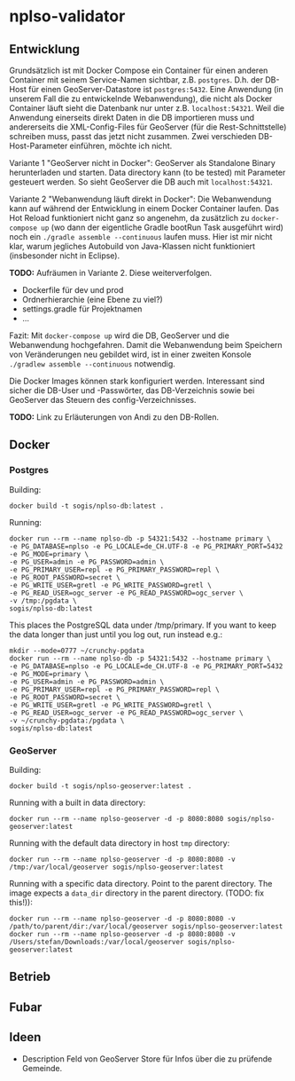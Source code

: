 # nplso-validator

## Entwicklung
Grundsätzlich ist mit Docker Compose ein Container für einen anderen Container mit seinem Service-Namen sichtbar, z.B. `postgres`. D.h. der DB-Host für einen GeoServer-Datastore ist `postgres:5432`. Eine Anwendung (in unserem Fall die zu entwickelnde Webanwendung), die nicht als Docker Container läuft sieht die Datenbank nur unter z.B. `localhost:54321`. Weil die Anwendung einerseits direkt Daten in die DB importieren muss und andererseits die XML-Config-Files für GeoServer (für die Rest-Schnittstelle) schreiben muss, passt das jetzt nicht zusammen. Zwei verschieden DB-Host-Parameter einführen, möchte ich nicht.

Variante 1 "GeoServer nicht in Docker": GeoServer als Standalone Binary herunterladen und starten. Data directory kann (to be tested) mit Parameter gesteuert werden. So sieht GeoServer die DB auch mit `localhost:54321`.

Variante 2 "Webanwendung läuft direkt in Docker": Die Webanwendung kann auf während der Entwicklung in einem Docker Container laufen. Das Hot Reload funktioniert nicht ganz so angenehm, da zusätzlich zu `docker-compose up` (wo dann der eigentliche Gradle bootRun Task ausgeführt wird) noch ein `./gradle assemble --continuous` laufen muss. Hier ist mir nicht klar, warum jegliches Autobuild von Java-Klassen nicht funktioniert (insbesonder nicht in Eclipse).

**TODO:** Aufräumen in Variante 2. Diese weiterverfolgen.
- Dockerfile für dev und prod
- Ordnerhierarchie (eine Ebene zu viel?)
- settings.gradle für Projektnamen
- ...

Fazit: Mit `docker-compose up` wird die DB, GeoServer und die Webanwendung hochgefahren. Damit die Webanwendung beim Speichern von Veränderungen neu gebildet wird, ist in einer zweiten Konsole `./gradlew assemble --continuous` notwendig.

Die Docker Images können stark konfiguriert werden. Interessant sind sicher die DB-User und -Passwörter, das DB-Verzeichnis sowie bei GeoServer das Steuern des config-Verzeichnisses.

**TODO:** Link zu Erläuterungen von Andi zu den DB-Rollen.

## Docker

### Postgres

Building:

```
docker build -t sogis/nplso-db:latest .
```

Running:

```
docker run --rm --name nplso-db -p 54321:5432 --hostname primary \
-e PG_DATABASE=nplso -e PG_LOCALE=de_CH.UTF-8 -e PG_PRIMARY_PORT=5432 -e PG_MODE=primary \
-e PG_USER=admin -e PG_PASSWORD=admin \
-e PG_PRIMARY_USER=repl -e PG_PRIMARY_PASSWORD=repl \
-e PG_ROOT_PASSWORD=secret \
-e PG_WRITE_USER=gretl -e PG_WRITE_PASSWORD=gretl \
-e PG_READ_USER=ogc_server -e PG_READ_PASSWORD=ogc_server \
-v /tmp:/pgdata \
sogis/nplso-db:latest
```

This places the PostgreSQL data under /tmp/primary. If you want to keep the data longer than just until you log out, run instead e.g.:

```
mkdir --mode=0777 ~/crunchy-pgdata
docker run --rm --name nplso-db -p 54321:5432 --hostname primary \
-e PG_DATABASE=nplso -e PG_LOCALE=de_CH.UTF-8 -e PG_PRIMARY_PORT=5432 -e PG_MODE=primary \
-e PG_USER=admin -e PG_PASSWORD=admin \
-e PG_PRIMARY_USER=repl -e PG_PRIMARY_PASSWORD=repl \
-e PG_ROOT_PASSWORD=secret \
-e PG_WRITE_USER=gretl -e PG_WRITE_PASSWORD=gretl \
-e PG_READ_USER=ogc_server -e PG_READ_PASSWORD=ogc_server \
-v ~/crunchy-pgdata:/pgdata \
sogis/nplso-db:latest
```

### GeoServer

Building:

```
docker build -t sogis/nplso-geoserver:latest .
```

Running with a built in data directory:
```
docker run --rm --name nplso-geoserver -d -p 8080:8080 sogis/nplso-geoserver:latest
```

Running with the default data directory in host `tmp` directory:
```
docker run --rm --name nplso-geoserver -d -p 8080:8080 -v /tmp:/var/local/geoserver sogis/nplso-geoserver:latest
```

Running with a specific data directory. Point to the parent directory. The image expects a `data_dir` directory in the parent directory. (TODO: fix this!)):
```
docker run --rm --name nplso-geoserver -d -p 8080:8080 -v /path/to/parent/dir:/var/local/geoserver sogis/nplso-geoserver:latest
docker run --rm --name nplso-geoserver -d -p 8080:8080 -v /Users/stefan/Downloads:/var/local/geoserver sogis/nplso-geoserver:latest
```

## Betrieb

## Fubar

## Ideen
- Description Feld von GeoServer Store für Infos über die zu prüfende Gemeinde.
